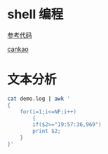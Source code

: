 # shell 编程
[参考代码](https://github.com/Ewenwan/Linux_Code_Test/tree/master/Samples_Shell)

[cankao](https://github.com/keyboard-man/c_cpp/tree/master/boost)
# 文本分析
```sh
cat demo.log | awk '
{
	for(i=1;i<=NF;i++)
        {
		if($2>="19:57:36,969") 
		print $2;
	} 
}'


```
